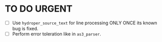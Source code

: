 # TO DO URGENT

- [ ] Use `hydroper_source_text` for line processing ONLY ONCE its known bug is fixed.
- [ ] Perform error toleration like in `as3_parser`.
